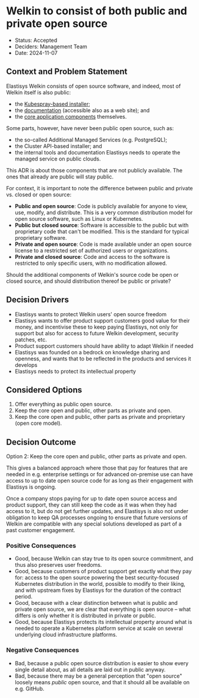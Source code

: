 # Welkin to consist of both public and private open source

- Status: Accepted
- Deciders: Management Team
- Date: 2024-11-07

## Context and Problem Statement

Elastisys Welkin consists of open source software, and indeed, most of Welkin itself is also public:

- the [Kubespray-based installer](https://github.com/elastisys/compliantkubernetes-kubespray);
- the [documentation](https://github.com/elastisys/welkin) (accessible also as a web site); and
- the [core application components](https://github.com/elastisys/compliantkubernetes-apps) themselves.

Some parts, however, have never been public open source, such as:

- the so-called Additional Managed Services (e.g. PostgreSQL);
- the Cluster API-based installer; and
- the internal tools and documentation Elastisys needs to operate the managed service on public clouds.

This ADR is about those components that are not publicly available. The ones that already are public will stay public.

For context, it is important to note the difference between public and private vs. closed or open source:

- **Public and open source**: Code is publicly available for anyone to view, use, modify, and distribute. This is a very common distribution model for open source software, such as Linux or Kubernetes.
- **Public but closed source**: Software is accessible to the public but with proprietary code that can't be modified. This is the standard for typical proprietary software.
- **Private and open source**: Code is made available under an open source license to a restricted set of authorized users or organizations.
- **Private and closed source**: Code and access to the software is restricted to only specific users, with no modification allowed.

Should the additional components of Welkin's source code be open or closed source, and should distribution thereof be public or private?

## Decision Drivers

- Elastisys wants to protect Welkin users' open source freedom
- Elastisys wants to offer product support customers good value for their money, and incentivise these to keep paying Elastisys, not only for support but also for access to future Welkin development, security patches, etc.
- Product support customers should have ability to adapt Welkin if needed
- Elastisys was founded on a bedrock on knowledge sharing and openness, and wants that to be reflected in the products and services it develops
- Elastisys needs to protect its intellectual property

## Considered Options

1. Offer everything as public open source.
1. Keep the core open and public, other parts as private and open.
1. Keep the core open and public, other parts as private and proprietary (open core model).

## Decision Outcome

Option 2: Keep the core open and public, other parts as private and open.

This gives a balanced approach where those that pay for features that are needed in e.g. enterprise settings or for advanced on-premise use can have access to up to date open source code for as long as their engagement with Elastisys is ongoing.

Once a company stops paying for up to date open source access and product support, they can still keep the code as it was when they had access to it, but do not get further updates, and Elastisys is also not under obligation to keep QA processes ongoing to ensure that future versions of Welkin are compatible with any special solutions developed as part of a past customer engagement.

### Positive Consequences

- Good, because Welkin can stay true to its open source commitment, and thus also preserves user freedoms.
- Good, because customers of product support get exactly what they pay for: access to the open source powering the best security-focused Kubernetes distribution in the world, possible to modify to their liking, and with upstream fixes by Elastisys for the duration of the contract period.
- Good, because with a clear distinction between what is public and private open source, we are clear that everything is open source – what differs is only whether it is distributed in private or public.
- Good, because Elastisys protects its intellectual property around what is needed to operate a Kubernetes platform service at scale on several underlying cloud infrastructure platforms.

### Negative Consequences

- Bad, because a public open source distribution is easier to show every single detail about, as all details are laid out in public anyway.
- Bad, because there may be a general perception that "open source" loosely means _public_ open source, and that it should all be available on e.g. GitHub.
